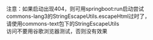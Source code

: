 注意：如果启动出现404，则可用springboot:run启动尝试</br>
commons-lang3的StringEscapeUtils.escapeHtml过时了，</br>
请使用commons-text包下的StringEscapeUtils</br>
访问不要用谷歌浏览器测试，否则没有效果</br>